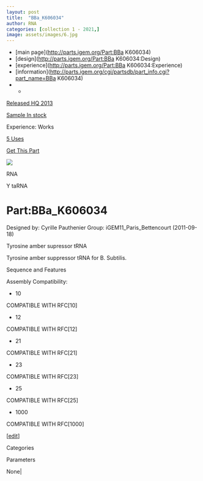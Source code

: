 ```yaml
---
layout: post
title:  "BBa_K606034"
author: RNA
categories: [collection 1 - 2021,] 
image: assets/images/6.jpg
---
```



  * [main page](http://parts.igem.org/Part:BBa K606034)
  * [design](http://parts.igem.org/Part:BBa K606034:Design)
  * [experience](http://parts.igem.org/Part:BBa K606034:Experience)
  * [information](http://parts.igem.org/cgi/partsdb/part_info.cgi?part_name=BBa K606034)
  *   * 

[Released HQ 2013](http://parts.igem.org/Help:Part_Status_Box)

[Sample In stock](http://parts.igem.org/Help:Part_Status_Box)

Experience: Works

[5 Uses](http://parts.igem.org/partsdb/uses.cgi?part=BBa_K606034)

[ Get This Part](http://parts.igem.org/partsdb/get_part.cgi?part=BBa_K606034)

![](http://parts.igem.org/images/partbypart/icon_rna.png)

RNA

Y taRNA

# Part:BBa_K606034

Designed by: Cyrille Pauthenier   Group: iGEM11_Paris_Bettencourt
(2011-09-18)

  
Tyrosine amber supressor tRNA

Tyrosine amber suppressor tRNA for B. Subtilis.

Sequence and Features

  

Assembly Compatibility:

  * 10

COMPATIBLE WITH RFC[10]

  * 12

COMPATIBLE WITH RFC[12]

  * 21

COMPATIBLE WITH RFC[21]

  * 23

COMPATIBLE WITH RFC[23]

  * 25

COMPATIBLE WITH RFC[25]

  * 1000

COMPATIBLE WITH RFC[1000]

  

[[edit](http://parts.igem.org/partsdb/part_info.cgi?part_name=BBa_K606034)]

Categories

Parameters

None|

